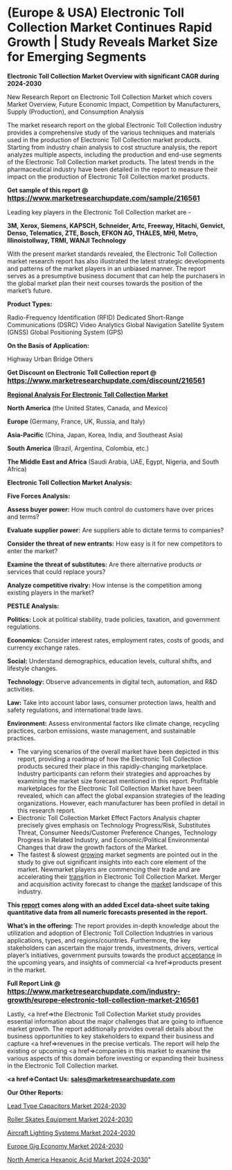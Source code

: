 # (Europe & USA) Electronic Toll Collection Market Continues Rapid Growth | Study Reveals Market Size for Emerging Segments

<strong>Electronic Toll Collection Market Overview with significant CAGR during 2024-2030</strong>

New Research Report on Electronic Toll Collection Market which covers Market Overview, Future Economic Impact, Competition by Manufacturers, Supply (Production), and Consumption Analysis

The market research report on the global Electronic Toll Collection industry provides a comprehensive study of the various techniques and materials used in the production of Electronic Toll Collection market products. Starting from industry chain analysis to cost structure analysis, the report analyzes multiple aspects, including the production and end-use segments of the Electronic Toll Collection market products. The latest trends in the pharmaceutical industry have been detailed in the report to measure their impact on the production of Electronic Toll Collection market products.

<strong>Get sample of this report @ <a href=https://www.marketresearchupdate.com/sample/216561><font size=3 color=#0000ff>https://www.marketresearchupdate.com/sample/216561</font></a></strong>

Leading key players in the Electronic Toll Collection market are -

<strong>3M, Xerox, Siemens, KAPSCH, Schneider, Artc, Freeway, Hitachi, Genvict, Denso, Telematics, ZTE, Bosch, EFKON AG, THALES, MHI, Metro, Illinoistollway, TRMI, WANJI Technology</strong>

With the present market standards revealed, the Electronic Toll Collection market research report has also illustrated the latest strategic developments and patterns of the market players in an unbiased manner. The report serves as a presumptive business document that can help the purchasers in the global market plan their next courses towards the position of the market’s future.

<strong>Product Types:</strong>

Radio-Frequency Identification (RFID)
Dedicated Short-Range Communications (DSRC)
Video Analytics
Global Navigation Satellite System (GNSS)
Global Positioning System (GPS)

<strong>On the Basis of Application:</strong>

Highway
Urban
Bridge
Others

<strong>Get Discount on Electronic Toll Collection report @ <a href=https://www.marketresearchupdate.com/discount/216561><font size=3 color=#0000ff>https://www.marketresearchupdate.com/discount/216561</font></a></strong>

<strong><u><b>Regional Analysis For Electronic Toll Collection Market</b></u></strong>

<strong><b>North America</b></strong> (the United States, Canada, and Mexico)

<strong><b>Europe </b></strong>(Germany, France, UK, Russia, and Italy)

<strong><b>Asia-Pacific</b></strong> (China, Japan, Korea, India, and Southeast Asia)

<strong><b>South America</b></strong> (Brazil, Argentina, Colombia, etc.)

<strong><b>The Middle East and Africa</b></strong> (Saudi Arabia, UAE, Egypt, Nigeria, and South Africa)

<strong>Electronic Toll Collection Market Analysis:</strong>

<strong>Five Forces Analysis:</strong>

<strong>Assess buyer power:</strong> How much control do customers have over prices and terms?

<strong>Evaluate supplier power:</strong> Are suppliers able to dictate terms to companies?

<strong>Consider the threat of new entrants:</strong> How easy is it for new competitors to enter the market?

<strong>Examine the threat of substitutes:</strong> Are there alternative products or services that could replace yours?

<strong>Analyze competitive rivalry:</strong> How intense is the competition among existing players in the market?

<strong>PESTLE Analysis:</strong>

<strong>Politics:</strong> Look at political stability, trade policies, taxation, and government regulations.

<strong>Economics:</strong> Consider interest rates, employment rates, costs of goods, and currency exchange rates.

<strong>Social:</strong> Understand demographics, education levels, cultural shifts, and lifestyle changes.

<strong>Technology:</strong> Observe advancements in digital tech, automation, and R&D activities.

<strong>Law:</strong> Take into account labor laws, consumer protection laws, health and safety regulations, and international trade laws.

<strong>Environment:</strong> Assess environmental factors like climate change, recycling practices, carbon emissions, waste management, and sustainable practices.

<ul>
  <li>The varying scenarios of the overall market have been depicted in this report, providing a roadmap of how the Electronic Toll Collection products secured their place in this rapidly-changing marketplace. Industry participants can reform their strategies and approaches by examining the market size forecast mentioned in this report. Profitable marketplaces for the Electronic Toll Collection Market have been revealed, which can affect the global expansion strategies of the leading organizations. However, each manufacturer has been profiled in detail in this research report.</li>
  <li>Electronic Toll Collection Market Effect Factors Analysis chapter precisely gives emphasis on Technology Progress/Risk, Substitutes Threat, Consumer Needs/Customer Preference Changes, Technology Progress in Related Industry, and Economic/Political Environmental Changes that draw the growth factors of the Market.</li>
  <li>The fastest &amp; slowest <a href=ASDF991299>growing</a> market segments are pointed out in the study to give out significant insights into each core element of the market. Newmarket players are commencing their trade and are accelerating their <a href=>trans</a>ition in Electronic Toll Collection Market. Merger and acquisition activity forecast to change the <a href=>market</a> landscape of this industry.</li>
</ul>
<strong>This <a href=>report</a> comes along with an added Excel data-sheet suite taking quantitative data from all numeric forecasts presented in the report.</strong>

<strong>What’s in the offering:</strong> The report provides in-depth knowledge about the utilization and adoption of Electronic Toll Collection Industries in various applications, types, and regions/countries. Furthermore, the key stakeholders can ascertain the major trends, investments, drivers, vertical player’s initiatives, government pursuits towards the product <a href=ASDF881288>acceptance</a> in the upcoming years, and insights of commercial <a href=>products</a> present in the market.

<strong>Full Report Link @ <a href=https://www.marketresearchupdate.com/industry-growth/europe-electronic-toll-collection-market-216561><font size=3 color=#0000ff>https://www.marketresearchupdate.com/industry-growth/europe-electronic-toll-collection-market-216561</font></a></strong>

Lastly, <a href=>the</a> Electronic Toll Collection Market study provides essential information about the major challenges that are going to influence market growth. The report additionally provides overall details about the business opportunities to key stakeholders to expand their business and capture <a href=>revenues</a> in the precise verticals. The report will help the existing or upcoming <a href=>companies</a> in this market to examine the various aspects of this domain before investing or expanding their business in the Electronic Toll Collection market.

<strong><a href=><strong>Contact Us:</strong></a></strong>
<strong>sales@marketresearchupdate.com</strong>

<strong>Our Other Reports:</strong>

<a href=https://www.linkedin.com/pulse/lead-type-capacitors-market-size-growth-set-surge>Lead Type Capacitors Market 2024-2030</a>

<a href=https://www.linkedin.com/pulse/roller-skates-equipment-market-report-2023-top>Roller Skates Equipment Market 2024-2030</a>

<a href=https://www.linkedin.com/pulse/aircraft-lighting-systems-market-outlooks-2023>Aircraft Lighting Systems Market 2024-2030</a>

<a href=https://www.linkedin.com/pulse/europe-gig-economy-market-2023-thriving-lv3ef/>Europe Gig Economy Market 2024-2030</a>

<a href=https://www.linkedin.com/pulse/north-america-hexanoic-acid-market-2023-kbitc/>North America Hexanoic Acid Market 2024-2030</a>"
